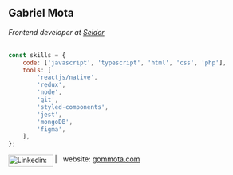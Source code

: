 <h2>Gabriel Mota</h2>

<div id='work_on'>
    <i>Frontend developer at <a href='https://www.seidor.com/' target="_blank">Seidor</a></i>
</div>
<br />

```javascript
const skills = {
    code: ['javascript', 'typescript', 'html', 'css', 'php'],
    tools: [
        'reactjs/native',
        'redux',
        'node',
        'git',
        'styled-components',
        'jest',
        'mongoDB',
        'figma',
    ],
};
```

<a href='https://www.linkedin.com/in/gommota/'>
  <img align='left' alt='Linkedin: gommota' height='24px' width='90px' src='https://img.shields.io/badge/-gommota-blue?style=flat-square&logo=Linkedin&logoColor=white&link=https://www.linkedin.com/in/gommota/' />
</a>

| &nbsp;&nbsp;website: [gommota.com](https://gommota.com/)
